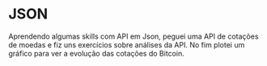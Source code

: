 # JSON

Aprendendo algumas skills com API em Json, peguei uma API de cotações de moedas e fiz uns exercícios sobre análises da API. No fim plotei um gráfico para ver a evolução das cotações do Bitcoin.
